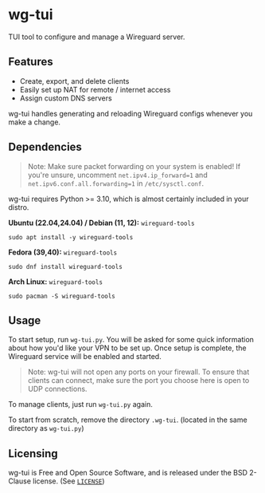 # wg-tui
TUI tool to configure and manage a Wireguard server.

## Features
- Create, export, and delete clients
- Easily set up NAT for remote / internet access
- Assign custom DNS servers

wg-tui handles generating and reloading Wireguard configs whenever you make a change.

## Dependencies

> Note: Make sure packet forwarding on your system is enabled! If you're unsure, uncomment `net.ipv4.ip_forward=1` and `net.ipv6.conf.all.forwarding=1` in `/etc/sysctl.conf`.

wg-tui requires Python >= 3.10, which is almost certainly included in your distro.

**Ubuntu (22.04,24.04) / Debian (11, 12):** `wireguard-tools`

```
sudo apt install -y wireguard-tools
```

**Fedora (39,40):** `wireguard-tools`
```
sudo dnf install wireguard-tools
```

**Arch Linux:** `wireguard-tools`

```
sudo pacman -S wireguard-tools
```

## Usage
To start setup, run `wg-tui.py`. You will be asked for some quick information about how you'd like your VPN to be set up.
Once setup is complete, the Wireguard service will be enabled and started.

> Note: wg-tui will not open any ports on your firewall. To ensure that clients can connect, make sure the port you choose here is open to UDP connections.

To manage clients, just run `wg-tui.py` again.

To start from scratch, remove the directory `.wg-tui`. (located in the same directory as `wg-tui.py`)

## Licensing
wg-tui is Free and Open Source Software, and is released under the BSD 2-Clause license. (See [`LICENSE`](LICENSE))
